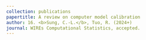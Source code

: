 ```yaml
---
collection: publications
papertitle: A review on computer model calibration
author: 16. <b>Sung, C.-L.</b>, Tuo, R. (2024+)
journal: WIREs Computational Statistics, accepted.
---
```

